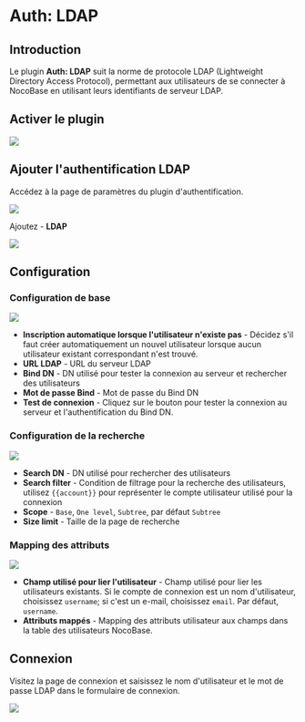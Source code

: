# Auth: LDAP

<PluginInfo commercial="true" name="auth-ldap"></PluginInfo>

## Introduction

Le plugin **Auth: LDAP** suit la norme de protocole LDAP (Lightweight Directory Access Protocol), permettant aux utilisateurs de se connecter à NocoBase en utilisant leurs identifiants de serveur LDAP.

## Activer le plugin

<img src="https://nocobase-docs.oss-cn-beijing.aliyuncs.com/202405101600789.png"/>

## Ajouter l'authentification LDAP

Accédez à la page de paramètres du plugin d'authentification.

<img src="https://nocobase-docs.oss-cn-beijing.aliyuncs.com/202405101601510.png"/>

Ajoutez - **LDAP**

<img src="https://nocobase-docs.oss-cn-beijing.aliyuncs.com/202405101602104.png"/>

## Configuration

### Configuration de base

<img src="https://nocobase-docs.oss-cn-beijing.aliyuncs.com/202405101605728.png"/>

- **Inscription automatique lorsque l'utilisateur n'existe pas** - Décidez s'il faut créer automatiquement un nouvel utilisateur lorsque aucun utilisateur existant correspondant n'est trouvé.
- **URL LDAP** - URL du serveur LDAP
- **Bind DN** - DN utilisé pour tester la connexion au serveur et rechercher des utilisateurs
- **Mot de passe Bind** - Mot de passe du Bind DN
- **Test de connexion** - Cliquez sur le bouton pour tester la connexion au serveur et l'authentification du Bind DN.

### Configuration de la recherche

<img src="https://nocobase-docs.oss-cn-beijing.aliyuncs.com/202405101609984.png"/>

- **Search DN** - DN utilisé pour rechercher des utilisateurs
- **Search filter** - Condition de filtrage pour la recherche des utilisateurs, utilisez `{{account}}` pour représenter le compte utilisateur utilisé pour la connexion
- **Scope** - `Base`, `One level`, `Subtree`, par défaut `Subtree`
- **Size limit** - Taille de la page de recherche

### Mapping des attributs

<img src="https://nocobase-docs.oss-cn-beijing.aliyuncs.com/202405101612814.png"/>

- **Champ utilisé pour lier l'utilisateur** - Champ utilisé pour lier les utilisateurs existants. Si le compte de connexion est un nom d'utilisateur, choisissez `username`; si c'est un e-mail, choisissez `email`. Par défaut, `username`.
- **Attributs mappés** - Mapping des attributs utilisateur aux champs dans la table des utilisateurs NocoBase.

## Connexion

Visitez la page de connexion et saisissez le nom d'utilisateur et le mot de passe LDAP dans le formulaire de connexion.

<img src="https://nocobase-docs.oss-cn-beijing.aliyuncs.com/202405101614300.png"/>
